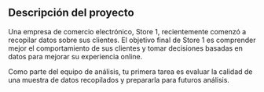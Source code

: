 ## Descripción del proyecto
Una empresa de comercio electrónico, Store 1, recientemente comenzó a recopilar datos sobre sus clientes. El objetivo final de Store 1 es comprender mejor el comportamiento de sus clientes y tomar decisiones basadas en datos para mejorar su experiencia online. 
  
Como parte del equipo de análisis, tu primera tarea es evaluar la calidad de una muestra de datos recopilados y prepararla para futuros análisis.
